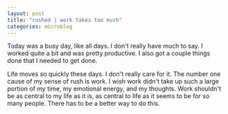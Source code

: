 ```yaml
---
layout: post
title: "rushed | work takes too much"
categories: microblog
---
```


Today was a busy day, like all days. I don't really have much to say. I worked quite a bit and was pretty productive. I also got a couple things done that I needed to get done. 

Life moves so quickly these days. I don't really care for it. The number one cause of my sense of rush is work. I wish work didn't take up such a large portion of my time, my emotional energy, and my thoughts. Work shouldn't be as central to my life as it is, as central to life as it seems to be for so many people. There has to be a better way to do this.
